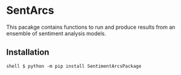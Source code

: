 # SentArcs
This pacakge contains functions to run and produce results from an ensemble of sentiment analysis models.

## Installation 
```shell $ python -m pip install SentimentArcsPackage ```
